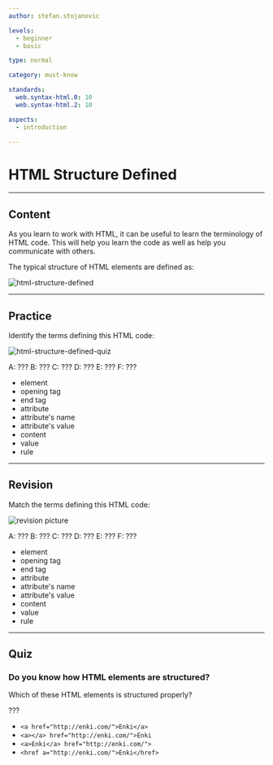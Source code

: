 ```yaml
---
author: stefan.stojanovic

levels:
  - beginner
  - basic

type: normal

category: must-know

standards:
  web.syntax-html.0: 10
  web.syntax-html.2: 10

aspects:
  - introduction

---
```

# HTML Structure Defined
---
## Content

As you learn to work with HTML, it can be useful to learn the terminology of HTML code. This will help you learn the code as well as help you communicate with others. 

The typical structure of HTML elements are defined as: 

![html-structure-defined](%3Csvg%20xmlns%3D%22http%3A%2F%2Fwww.w3.org%2F2000%2Fsvg%22%20width%3D%22320%22%20height%3D%22159%22%3E%3Cg%20fill%3D%22none%22%20fill-rule%3D%22evenodd%22%3E%3Crect%20width%3D%22320%22%20height%3D%22159%22%20fill%3D%22%23FFF%22%20rx%3D%229%22%2F%3E%3Ctext%20font-family%3D%22Roboto-Regular%2C%20Roboto%22%20font-size%3D%2216%22%3E%3Ctspan%20x%3D%2234%22%20y%3D%2278%22%20fill%3D%22%23FF6000%22%3E%26lt%3Ba%20href%3D%26quot%3Bhttp%3A%2F%2Fenki.com%2F%26quot%3B%26gt%3B%3C%2Ftspan%3E%20%3Ctspan%20x%3D%22225.46094%22%20y%3D%2278%22%20fill%3D%22%230065FF%22%3EEnki%3C%2Ftspan%3E%20%3Ctspan%20x%3D%22255.375%22%20y%3D%2278%22%20fill%3D%22%23FF6000%22%3E%26lt%3B%2Fa%26gt%3B%3C%2Ftspan%3E%3C%2Ftext%3E%3Cpath%20stroke%3D%22%23C0113A%22%20stroke-linecap%3D%22square%22%20d%3D%22M69.5%2088.5v4%22%2F%3E%3Ctext%20fill%3D%22%23A8216B%22%20font-family%3D%22Roboto-Regular%2C%20Roboto%22%20font-size%3D%2216%22%3E%3Ctspan%20x%3D%22130%22%20y%3D%2232%22%3EElement%3C%2Ftspan%3E%3C%2Ftext%3E%3Ctext%20fill%3D%22%232E9598%22%20font-family%3D%22Roboto-Regular%2C%20Roboto%22%20font-size%3D%2214%22%3E%3Ctspan%20x%3D%2271%22%20y%3D%2258%22%3EOpening%20Tag%3C%2Ftspan%3E%3C%2Ftext%3E%3Ctext%20fill%3D%22%23EC1B4C%22%20font-family%3D%22Roboto-Regular%2C%20Roboto%22%20font-size%3D%2216%22%3E%3Ctspan%20x%3D%22105%22%20y%3D%22139%22%3EAttribute%3C%2Ftspan%3E%3C%2Ftext%3E%3Ctext%20fill%3D%22%23C0113A%22%20font-family%3D%22Roboto-Regular%2C%20Roboto%22%20font-size%3D%2214%22%3E%3Ctspan%20x%3D%2265%22%20y%3D%22107%22%3EAttribute%3C%2Ftspan%3E%20%3Ctspan%20x%3D%2273.28857%22%20y%3D%22121%22%3EName%3C%2Ftspan%3E%3C%2Ftext%3E%3Ctext%20fill%3D%22%23C0113A%22%20font-family%3D%22Roboto-Regular%2C%20Roboto%22%20font-size%3D%2214%22%3E%3Ctspan%20x%3D%22149%22%20y%3D%22108%22%3EAttribute%3C%2Ftspan%3E%20%3Ctspan%20x%3D%22158.56006%22%20y%3D%22122%22%3EValue%3C%2Ftspan%3E%3C%2Ftext%3E%3Ctext%20fill%3D%22%232E9598%22%20font-family%3D%22Roboto-Regular%2C%20Roboto%22%20font-size%3D%2213%22%3E%3Ctspan%20x%3D%22261%22%20y%3D%22100%22%3EEnd%3C%2Ftspan%3E%20%3Ctspan%20x%3D%22261%22%20y%3D%22114%22%3ETag%3C%2Ftspan%3E%3C%2Ftext%3E%3Cpath%20stroke%3D%22%23A8216B%22%20d%3D%22M31.8898%2060.14304V37.64227c1.71944-7.52807%206.80145-11.2921%2015.24604-11.2921h79.32711%22%2F%3E%3Cpath%20stroke%3D%22%23EC1B4C%22%20d%3D%22M55%2084.42086v39.07991c1.71943%207.52807%206.80145%2011.2921%2015.24604%2011.2921h31.05313m115.27398-48.58723v37.29513c-1.71943%207.52807-6.80144%2011.2921-15.24604%2011.2921h-30.15133%22%2F%3E%3Cpath%20stroke%3D%22%232E9598%22%20d%3D%22M34.88973%2060.11974v-3.74505c.54743-2.3968%202.16545-3.59519%204.85404-3.59519H67.4428m157.11026%207.31306v-3.49737C224.00563%2054.19839%20222.38761%2053%20219.69902%2053h-67.89043M255%2087v3.49737c.54743%202.3968%202.16545%203.59519%204.85404%203.59519m29-7.09256v3.49737c-.54743%202.3968-2.16544%203.59519-4.85404%203.59519%22%2F%3E%3Cpath%20stroke%3D%22%23A8216B%22%20d%3D%22M287.46285%2060.1574V37.64226c-1.71944-7.52807-6.80145-11.2921-15.24604-11.2921H192.8897%22%2F%3E%3Cpath%20fill%3D%22%23C0113A%22%20stroke%3D%22%23C6284D%22%20d%3D%22M69.5%2085l2.5%204h-5z%22%2F%3E%3Cpath%20stroke%3D%22%23C0113A%22%20stroke-linecap%3D%22square%22%20d%3D%22M153.5%2088.5v4%22%2F%3E%3Cpath%20fill%3D%22%23C0113A%22%20stroke%3D%22%23C6284D%22%20d%3D%22M153.5%2085l2.5%204h-5z%22%2F%3E%3C%2Fg%3E%3C%2Fsvg%3E)

---
## Practice

Identify the terms defining this HTML code:

![html-structure-defined-quiz](https://img.enkipro.com/26a6a342cc716551cb0fa5950d2da503.png)


A: ???
B: ???
C: ???
D: ???
E: ???
F: ???

 * element
 * opening tag
 * end tag
 * attribute
 * attribute's name
 * attribute's value
 * content
 * value
 * rule


---
## Revision

Match the terms defining this HTML code:

![revision picture](https://img.enkipro.com/26a6a342cc716551cb0fa5950d2da503.png)

A: ???
B: ???
C: ???
D: ???
E: ???
F: ???

 * element
 * opening tag
 * end tag
 * attribute
 * attribute's name
 * attribute's value
 * content
 * value
 * rule
 
---
## Quiz

### Do you know how HTML elements are structured?

Which of these HTML elements is structured properly?

???

 * `<a href="http://enki.com/">Enki</a>`
 * `<a></a> href="http://enki.com/">Enki`
 * `<a>Enki</a> href="http://enki.com/">`
 * `<href a="http://enki.com/">Enki</href>`
 
